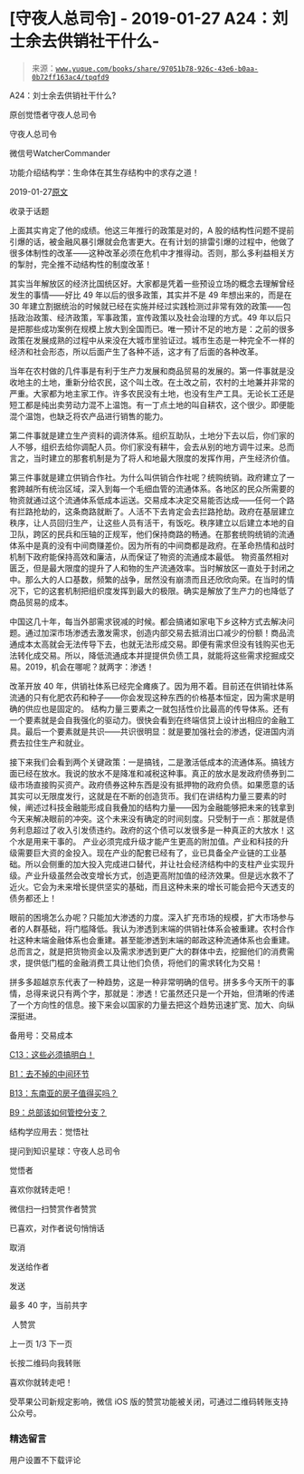 # [守夜人总司令] - 2019-01-27 A24：刘士余去供销社干什么-

> 来源：[`www.yuque.com/books/share/97051b78-926c-43e6-b0aa-0b72ff163ac4/tpqfd9`](https://www.yuque.com/books/share/97051b78-926c-43e6-b0aa-0b72ff163ac4/tpqfd9)



A24：刘士余去供销社干什么? 

原创觉悟者守夜人总司令 

守夜人总司令 

微信号WatcherCommander 

功能介绍结构学：生命体在其生存结构中的求存之道！ 

2019-01-27[原文](https://mp.weixin.qq.com/s?__biz=MzAxNDk1NjI2Mw==&mid=2247484249&idx=1&sn=b8af24c3440b291292b1ed4eddfcfaec&chksm=9b8a20d1acfda9c79045cf72415a403a655fcbcc03483c9b2970fd289e28f7c18a998142039c&scene=27#wechat_redirect&cpage=425) 

收录于话题 

上面其实肯定了他的成绩。他这三年推行的政策是对的，A 股的结构性问题不提前引爆的话，被金融风暴引爆就会危害更大。在有计划的排雷引爆的过程中，他做了很多体制性的改革——这种改革必须在危机中才推得动。否则，那么多利益相关方的掣肘，完全推不动结构性的制度改革！ 

其实当年解放区的经济比国统区好。大家都是凭着一些预设立场的概念去理解曾经发生的事情——好比 49 年以后的很多政策，其实并不是 49 年想出来的，而是在 30 年建立割据统治的时候就已经在实施并经过实践检测过非常有效的政策——包括政治政策、经济政策，军事政策，宣传政策以及社会治理的方式。49 年以后只是把那些成功案例在规模上放大到全国而已。唯一预计不足的地方是：之前的很多政策在发展成熟的过程中从来没在大城市里验证过。城市生态是一种完全不一样的经济和社会形态，所以后面产生了各种不适，这才有了后面的各种改革。 

当年在农村做的几件事是有利于生产力发展和商品贸易的发展的。第一件事就是没收地主的土地，重新分给农民，这个叫土改。在土改之前，农村的土地兼并非常的严重。大家都为地主家工作。许多农民没有土地，也没有生产工具。无论长工还是短工都是纯出卖劳动力混不上温饱。有一丁点土地的叫自耕农，这个很少。即便能混个温饱，也缺乏将农产品进行销售的能力。 

第二件事就是建立生产资料的调济体系。组织互助队，土地分下去以后，你们家的人不够，组织去给你调配人员。你们家没有耕牛，会去从别的地方调牛过来。总而言之，当时建立的那套机制是为了将人和地最大限度的发挥作用，产生经济价值。 

第三件事就是建立供销合作社。为什么叫供销合作社呢？统购统销。政府建立了一套跨越所有统治区域，深入到每一个毛细血管的流通体系。各地区的民众所需要的物资就通过这个流通体系低成本运送。交易成本决定交易能否达成——任何一个路有拦路抢劫的，这条商路就断了。人活不下去肯定会去拦路抢劫。政府在基层建立秩序，让人员回归生产，让这些人员有活干，有饭吃。秩序建立以后建立本地的自卫队，跨区的民兵和压轴的正规军，他们保持商路的畅通。在那套统购统销的流通体系中是真的没有中间商赚差价。因为所有的中间商都是政府。在革命热情和战时机制下政府能保持高效和廉洁，从而保证了物资的流通成本最低。 物资虽然相对匮乏，但是最大限度的提升了人和物的生产流通效率。当时解放区一直处于封闭之中。那么大的人口基数，频繁的战争，居然没有崩溃而且还欣欣向荣。在当时的情况下，它的这套机制把组织度发挥到最大的极限。确实是解放了生产力的也降低了商品贸易的成本。 

中国这几十年，每当外部需求锐减的时候。都会搞诸如家电下乡这种方式去解决问题。通过加深市场渗透去激发需求，创造内部交易去抵消出口减少的份额！商品流通成本太高就会无法传导下去，也就无法形成交易。即便有需求但没有钱购买也无法转化成交易。所以，降低流通成本并提提供负债工具，就能将这些需求挖掘成交易。2019，机会在哪呢？就两字：渗透！ 

改革开放 40 年，供销社体系已经完全瘫痪了。因为用不着。目前还在供销社体系流通的只有化肥农药和种子——你会发现这种东西的价格基本恒定，因为需求是明确的供应也是固定的。 结构力量三要素之一就包括性价比最高的传导体系。还有一个要素就是会自我强化的驱动力。很快会看到在终端信贷上设计出相应的金融工具。最后一个要素就是共识——共识很明显：就是要加强社会的渗透，促进国内消费去拉住生产和就业。 

接下来我们会看到两个关键政策：一是搞钱，二是激活低成本的流通体系。搞钱方面已经在放水。我说的放水不是降准和减税这种事。真正的放水是发政府债券到二级市场直接购买资产。政府债券这种东西是没有抵押物的政府负债。如果愿意的话其实可以无限度发行，这就是在不断的创造货币。我们在讲结构力量三要素的时候，阐述过科技金融能形成自我叠加的结构力量——因为金融能够把未来的钱拿到今天来解决眼前的冲突。这个未来没有确定的时间刻度。只受制于一点：那就是债务利息超过了收入引发债违约。政府的这个债可以发很多是一种真正的大放水！这个水是用来干事的。 产业必须完成升级才能产生更高的附加值。产业和科技的升级需要巨大资的金投入。现在产业的配套已经有了，业已具备全产业链的工业基础。所以会侧重的加大投入完成进口替代，并让社会经济结构中的支柱产业实现升级。产业升级虽然会改变增长方式，创造更高附加值的经济效果。但是远水救不了近火。它会为未来增长提供坚实的基础，而且这种未来的增长可能会把今天透支的债务都还上！ 

眼前的困境怎么办呢？只能加大渗透的力度。深入扩充市场的规模，扩大市场参与者的人群基础，将门槛降低。我认为渗透到末端的供销社体系会被重建。农村合作社这种末端金融体系也会重建。甚至能渗透到末端的邮政这种流通体系也会重建。总而言之，就是把货物资金以及需求渗透到更广大的群体中去，挖掘他们的消费需求，提供低门槛的金融消费工具让他们负债，将他们的需求转化为交易！ 

拼多多超越京东代表了一种趋势，这是一种非常明确的信号。拼多多今天所干的事情，总得来说只有两个字，那就是：渗透！它虽然还只是一个开始，但清晰的传递了一个方向性的信息。接下来会以国家的力量去把这个趋势迅速扩宽、加大、向纵深挺进。 

备用号：交易成本 

[C13：这些必须搞明白！](http://mp.weixin.qq.com/s?__biz=MzAxNDk1NjI2Mw==&mid=2247484195&idx=1&sn=29b44cb469007b95d165440e2afaf4b0&chksm=9b8a20abacfda9bd5243c3a87b445cb401fc462d7ad3b1e60c51d02aad41d814d8c704e87521&scene=21#wechat_redirect) 

[B1：去不掉的中间环节](http://mp.weixin.qq.com/s?__biz=MzAxNDk1NjI2Mw==&mid=2247484061&idx=1&sn=1209c5618c7a801825c4d601715c442d&chksm=9b8a2115acfda803a021253d6a306e6c95fffb1fdfae4daedf94c8f602c7d2c9e52452759093&scene=21#wechat_redirect) 

[B13：东南亚的房子值得买吗？](http://mp.weixin.qq.com/s?__biz=MzAxNDk1NjI2Mw==&mid=2247484228&idx=1&sn=a37f7554d6ec95ed90a77f2592ca75b6&chksm=9b8a20ccacfda9daeff8dfa945f0da53e667fcdf563488a9fc3cc42da05e4c6c608eb7024881&scene=21#wechat_redirect) 

[B9：总部该如何管控分支？](http://mp.weixin.qq.com/s?__biz=MzAxNDk1NjI2Mw==&mid=2247484145&idx=1&sn=41c6886b25339836dfde91b10a40fc77&chksm=9b8a2179acfda86f79a66c7e938f8422d5d3d2de33d3ba41431663493fc11020da7e7d964ff7&scene=21#wechat_redirect) 

结构学应用去：觉悟社 

提问到知识星球：守夜人总司令  



觉悟者 

喜欢你就转走吧！ 

微信扫一扫赞赏作者赞赏 

已喜欢，对作者说句悄悄话 

取消 

发送给作者 

发送 

最多 40 字，当前共字 

 人赞赏 

上一页 1/3 下一页 

长按二维码向我转账 

喜欢你就转走吧！ 

受苹果公司新规定影响，微信 iOS 版的赞赏功能被关闭，可通过二维码转账支持公众号。 

### 精选留言 

用户设置不下载评论